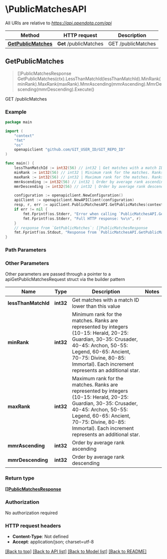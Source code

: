 # \PublicMatchesAPI

All URIs are relative to *https://api.opendota.com/api*

Method | HTTP request | Description
------------- | ------------- | -------------
[**GetPublicMatches**](PublicMatchesAPI.md#GetPublicMatches) | **Get** /publicMatches | GET /publicMatches



## GetPublicMatches

> []PublicMatchesResponse GetPublicMatches(ctx).LessThanMatchId(lessThanMatchId).MinRank(minRank).MaxRank(maxRank).MmrAscending(mmrAscending).MmrDescending(mmrDescending).Execute()

GET /publicMatches



### Example

```go
package main

import (
	"context"
	"fmt"
	"os"
	openapiclient "github.com/GIT_USER_ID/GIT_REPO_ID"
)

func main() {
	lessThanMatchId := int32(56) // int32 | Get matches with a match ID lower than this value (optional)
	minRank := int32(56) // int32 | Minimum rank for the matches. Ranks are represented by integers (10-15: Herald, 20-25: Guardian, 30-35: Crusader, 40-45: Archon, 50-55: Legend, 60-65: Ancient, 70-75: Divine, 80-85: Immortal). Each increment represents an additional star. (optional)
	maxRank := int32(56) // int32 | Maximum rank for the matches. Ranks are represented by integers (10-15: Herald, 20-25: Guardian, 30-35: Crusader, 40-45: Archon, 50-55: Legend, 60-65: Ancient, 70-75: Divine, 80-85: Immortal). Each increment represents an additional star. (optional)
	mmrAscending := int32(56) // int32 | Order by average rank ascending (optional)
	mmrDescending := int32(56) // int32 | Order by average rank descending (optional)

	configuration := openapiclient.NewConfiguration()
	apiClient := openapiclient.NewAPIClient(configuration)
	resp, r, err := apiClient.PublicMatchesAPI.GetPublicMatches(context.Background()).LessThanMatchId(lessThanMatchId).MinRank(minRank).MaxRank(maxRank).MmrAscending(mmrAscending).MmrDescending(mmrDescending).Execute()
	if err != nil {
		fmt.Fprintf(os.Stderr, "Error when calling `PublicMatchesAPI.GetPublicMatches``: %v\n", err)
		fmt.Fprintf(os.Stderr, "Full HTTP response: %v\n", r)
	}
	// response from `GetPublicMatches`: []PublicMatchesResponse
	fmt.Fprintf(os.Stdout, "Response from `PublicMatchesAPI.GetPublicMatches`: %v\n", resp)
}
```

### Path Parameters



### Other Parameters

Other parameters are passed through a pointer to a apiGetPublicMatchesRequest struct via the builder pattern


Name | Type | Description  | Notes
------------- | ------------- | ------------- | -------------
 **lessThanMatchId** | **int32** | Get matches with a match ID lower than this value | 
 **minRank** | **int32** | Minimum rank for the matches. Ranks are represented by integers (10-15: Herald, 20-25: Guardian, 30-35: Crusader, 40-45: Archon, 50-55: Legend, 60-65: Ancient, 70-75: Divine, 80-85: Immortal). Each increment represents an additional star. | 
 **maxRank** | **int32** | Maximum rank for the matches. Ranks are represented by integers (10-15: Herald, 20-25: Guardian, 30-35: Crusader, 40-45: Archon, 50-55: Legend, 60-65: Ancient, 70-75: Divine, 80-85: Immortal). Each increment represents an additional star. | 
 **mmrAscending** | **int32** | Order by average rank ascending | 
 **mmrDescending** | **int32** | Order by average rank descending | 

### Return type

[**[]PublicMatchesResponse**](PublicMatchesResponse.md)

### Authorization

No authorization required

### HTTP request headers

- **Content-Type**: Not defined
- **Accept**: application/json; charset=utf-8

[[Back to top]](#) [[Back to API list]](../README.md#documentation-for-api-endpoints)
[[Back to Model list]](../README.md#documentation-for-models)
[[Back to README]](../README.md)

